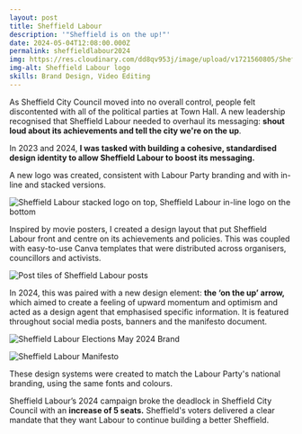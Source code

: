```yaml
---
layout: post
title: Sheffield Labour
description: '"Sheffield is on the up!"'
date: 2024-05-04T12:08:00.000Z
permalink: sheffieldlabour2024
img: https://res.cloudinary.com/dd8qv953j/image/upload/v1721560805/Sheffield_Labour_2023_uffggg.png
img-alt: Sheffield Labour logo
skills: Brand Design, Video Editing
---
```

As Sheffield City Council moved into no overall control, people felt discontented with all of the political parties at Town Hall. A new leadership recognised that Sheffield Labour needed to overhaul its messaging: **shout loud about its achievements and tell the city we're on the up**. 

In 2023 and 2024, **I was tasked with building a cohesive, standardised design identity to allow Sheffield Labour to boost its messaging.** 

A new logo was created, consistent with Labour Party branding and with in-line and stacked versions.

![Sheffield Labour stacked logo on top, Sheffield Labour in-line logo on the bottom](https://res.cloudinary.com/dd8qv953j/image/upload/v1721561202/Sheffield_Labour_Logos_eab2so.png)

Inspired by movie posters, I created a design layout that put Sheffield Labour front and centre on its achievements and policies. This was coupled with easy-to-use Canva templates that were distributed across organisers, councillors and activists.

![Post tiles of Sheffield Labour posts](https://res.cloudinary.com/dd8qv953j/image/upload/v1721562205/Post_tiles_s9nrjp.png)

In 2024, this was paired with a new design element: **the ‘on the up’ arrow,** which aimed to create a feeling of upward momentum and optimism and acted as a design agent that emphasised specific information. It is featured throughout social media posts, banners and the manifesto document.

![Sheffield Labour Elections May 2024 Brand](https://res.cloudinary.com/dd8qv953j/image/upload/v1721563007/May_2024_Highlights_zled6i.png)

![Sheffield Labour Manifesto](https://res.cloudinary.com/dd8qv953j/image/upload/v1721563016/Sheffield_Labour_Manifesto_qd0az3.png)

These design systems were created to match the Labour Party's national branding, using the same fonts and colours. 

Sheffield Labour’s 2024 campaign broke the deadlock in Sheffield City Council with an **increase of 5 seats.** Sheffield's voters delivered a clear mandate that they want Labour to continue building a better Sheffield.
